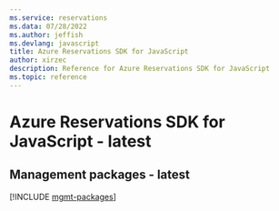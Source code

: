 ```yaml
---
ms.service: reservations
ms.data: 07/28/2022
ms.author: jeffish
ms.devlang: javascript
title: Azure Reservations SDK for JavaScript
author: xirzec
description: Reference for Azure Reservations SDK for JavaScript
ms.topic: reference
---
```

# Azure Reservations SDK for JavaScript - latest

## Management packages - latest
[!INCLUDE [mgmt-packages](reservations-mgmt-index.md)]
